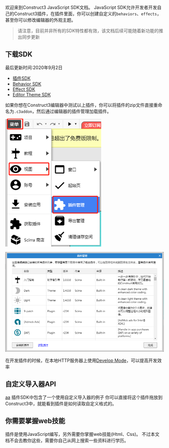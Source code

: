 欢迎来到Construct3 JavaScript SDK文档。
JavaScript SDK允许开发者开发自己的Construct3插件，在插件里面，你可以创建自定义的`behaviors`、`effects`，甚至你可以修改编辑器的外观主题。
> 请注意，目前并非所有的SDK特性都有效，该文档后续可能随着新功能的推出同步更新

## 下载SDK
最后更新时间:2020年9月2日
- [插件SDK](doc/plugin/res/c3-plugin-sdk-v1-8.zip)
- [Behavior SDK](doc/plugin/res/c3-behavior-sdk-v1-5.zip)
- [Effect SDK](doc/plugin/res/c3-effect-sdk-v1-1.zip)
- [Editor Theme SDK](doc/plugin/res/c3-theme-sdk-v1-0-1.zip)

 
如果你想在Construct3编辑器中测试以上插件，你可以将插件的zip文件直接重命名为`.c3addon`，然后通过编辑器的插件管理加载插件。

![](res/6b87653b.png)

![](res/3dce0abe.png)

在开发插件的时候，在本地HTTP服务器上使用[Develop Mode]()，可以提高开发效率

## 自定义导入器API
[aa](doc/plugin/res/customimportersampledata.zip)
插件SDK中包含了一个使用自定义导入器的例子
你可以直接将这个插件拖放到Construct3中，就能看到插件是如何读取自定义格式的。

## 你需要掌握web技能
插件是使用JavaScript编写，另外需要你掌握web技能(Html、Css)。
不过本文档不会去教你这些，需要你自己从网上搜索一些资料进行学历。



